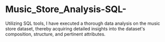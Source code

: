 # Music_Store_Analysis-SQL-
Utilizing SQL tools, I have executed a thorough data analysis on the music store dataset, thereby acquiring detailed insights into the dataset's composition, structure, and pertinent attributes.
